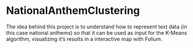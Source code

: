 # NationalAnthemClustering
The idea behind this project is to understand how to represent text data (in this case national anthems) so that it can be used as input for the K-Means algorithm, visualizing it’s results in a interactive map with Folium.
